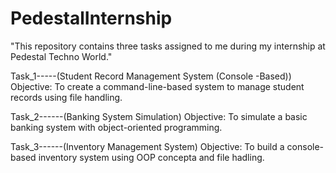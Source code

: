 # PedestalInternship
"This repository contains three tasks assigned to me during my internship at Pedestal Techno World."

Task_1-----(Student Record Management System (Console -Based))
Objective: To create a command-line-based system to manage student records using file handling.

Task_2------(Banking System Simulation)
Objective: To simulate a basic banking system with object-oriented programming.

Task_3------(Inventory Management System)
Objective: To build a console-based inventory system using OOP concepta and file hadling.
